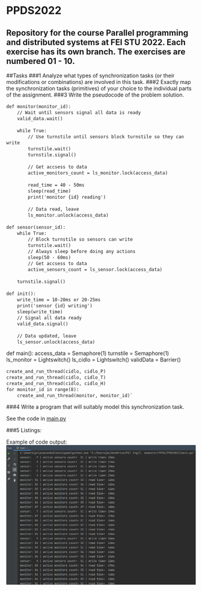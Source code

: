 # PPDS2022
Repository for the course Parallel programming and distributed systems at FEI STU 2022.
Each exercise has its own branch. The exercises are numbered 01 - 10.
---
##Tasks
###1 Analyze what types of synchronization tasks (or their modifications or combinations) are involved in this task.
###2 Exactly map the synchronization tasks (primitives) of your choice to the individual parts of the assignment.
###3 Write the pseudocode of the problem solution.

    def monitor(monitor_id):
        // Wait until sensors signal all data is ready
        valid_data.wait()

        while True:
            // Use turnstile until sensors block turnstile so they can write
            turnstile.wait()
            turnstile.signal()
    
            // Get accsess to data
            active_monitors_count = ls_monitor.lock(access_data)
    
            read_time = 40 - 50ms
            sleep(read_time)
            print('monitor {id} reading')
    
            // Data read, leave
            ls_monitor.unlock(access_data)

    def sensor(sensor_id):
        while True:
            // Block turnstile so sensors can write
            turnstile.wait()
            // Always sleep before doing any actions
            sleep(50 - 60ms)
            // Get accsess to data
            active_sensors_count = ls_sensor.lock(access_data)

        turnstile.signal()

    def init():
        write_time = 10-20ms or 20-25ms
        print('sensor {id} writing')
        sleep(write_time)
        // Signal all data ready
        valid_data.signal()

        // Data updated, leave
        ls_sensor.unlock(access_data)

def main():
    access_data = Semaphore(1)
    turnstile = Semaphore(1)
    ls_monitor = Lightswitch()
    ls_cidlo = Lightswitch()
    validData = Barrier()

    create_and_run_thread(cidlo, cidlo_P)
    create_and_run_thread(cidlo, cidlo_T)
    create_and_run_thread(cidlo, cidlo_H)
    for monitor_id in range(8):
        create_and_run_thread(monitor, monitor_id)`
        

###4 Write a program that will suitably model this synchronization task.

See the code in [main.py](main.py)

###5 Listings:

Example of code output:
![img.png](img.png)